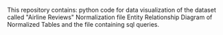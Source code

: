 This repository contains:
python code for data visualization of the dataset called "Airline Reviews"
Normalization file
Entity Relationship Diagram of Normalized Tables
and the file containing sql queries.
